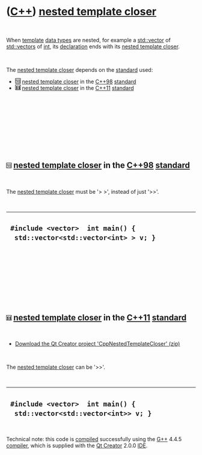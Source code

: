 



 

 

 

 

 

([C++](Cpp.md)) [nested template closer](CppNestedTemplateCloser.md)
======================================================================

 

When [template](CppTemplate.md) [data types](CppDataType.md) are
nested, for example a [std::vector](CppVector.md) of
[std::vectors](CppVector.md) of [int](CppInt.md), its
[declaration](CppDeclaration.md) ends with its [nested template
closer](CppNestedTemplateCloser.md).

 

The [nested template closer](CppNestedTemplateCloser.md) depends on the
[standard](CppStandard.md) used:

-   ![C++98](PicCpp98.png) [nested template
    closer](CppNestedTemplateCloser.md) in the [C++98](Cpp98.md)
    [standard](CppStandard.md)
-   ![C++11](PicCpp11.png) [nested template
    closer](CppNestedTemplateCloser.md) in the [C++11](Cpp11.md)
    [standard](CppStandard.md)

 

 

 

 

 

![C++98](PicCpp98.png) [nested template closer](CppNestedTemplateCloser.md) in the [C++98](Cpp98.md) [standard](CppStandard.md)
----------------------------------------------------------------------------------------------------------------------------------

 

The [nested template closer](CppNestedTemplateCloser.md) must be '&gt;
&gt;', instead of just '&gt;&gt;'.

 

  --------------------------------------------------------------------------
  ` #include <vector>  int main() {   std::vector<std::vector<int> > v; }`
  --------------------------------------------------------------------------

 

 

 

 

 

![C++11](PicCpp11.png) [nested template closer](CppNestedTemplateCloser.md) in the [C++11](Cpp11.md) [standard](CppStandard.md)
----------------------------------------------------------------------------------------------------------------------------------

 

-   [Download the Qt Creator project
    'CppNestedTemplateCloser' (zip)](CppNestedTemplateCloser.zip)

 

The [nested template closer](CppNestedTemplateCloser.md) can be
'&gt;&gt;'.

 

  -------------------------------------------------------------------------
  ` #include <vector>  int main() {   std::vector<std::vector<int>> v; }`
  -------------------------------------------------------------------------

 

Technical note: this code is [compiled](CppCompile.md) successfully
using the [G++](CppGpp.md) 4.4.5 [compiler](CppCompiler.md), which is
supplied with the [Qt Creator](CppQtCreator.md) 2.0.0
[IDE](CppIde.md).

 

 

 

 





 



